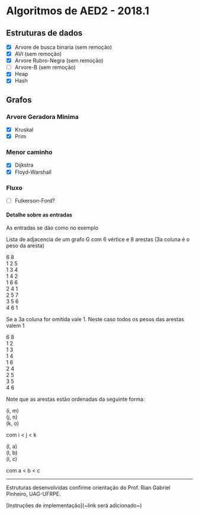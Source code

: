 # Algoritmos de AED2 - 2018.1

## Estruturas de dados

- [x] Arvore de busca binaria (sem remoção)
- [x] AVl (sem remoção)
- [x] Arvore Rubro-Negra (sem remoção)
- [ ] Arvore-B (sem remoção)
- [x] Heap
- [x] Hash

## Grafos

### Arvore Geradora Minima

- [x] Kruskal
- [x] Prim
### Menor caminho

- [x] Dijkstra
- [x] Floyd-Warshall
### Fluxo

- [ ] Fulkerson-Ford?

#### Detalhe sobre as entradas
As entradas se dão como no exemplo

Lista de adjacencia de um grafo G com 6 vértice e 8 arestas (3a coluna é o peso da aresta)

6 8 <br>
1 2 5 <br>
1 3 4 <br>
1 4 2 <br>
1 6 6 <br>
2 4 1 <br>
2 5 7 <br>
3 5 6 <br>
4 6 1 <br>

Se a 3a coluna for omitida vale 1. Neste caso todos os pesos das arestas valem 1

6 8 <br>
1 2 <br>
1 3 <br>
1 4 <br>
1 6 <br>
2 4 <br>
2 5 <br>
3 5 <br>
4 6 <br>

Note que as arestas estão ordenadas da seguinte forma:

(i, m) <br>
(j, n) <br>
(k, o) <br>

com i < j < k

(l, a) <br>
(l, b) <br>
(l, c) <br>

com a < b < c

<hr>

Estruturas desenvolvidas confirme orientação do Prof. Rian Gabriel Pinheiro, UAG-UFRPE.

[Instruções de implementação](~link será adicionado~)
